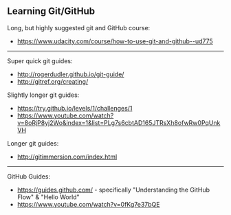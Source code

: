 ## Learning Git/GitHub

Long, but highly suggested git and GitHub course: 
 * https://www.udacity.com/course/how-to-use-git-and-github--ud775

-------------------------

Super quick git guides:
 * http://rogerdudler.github.io/git-guide/
 * http://gitref.org/creating/

Slightly longer git guides:
 * https://try.github.io/levels/1/challenges/1
 * https://www.youtube.com/watch?v=8oRjP8yj2Wo&index=1&list=PLg7s6cbtAD165JTRsXh8ofwRw0PqUnkVH

Longer git guides:
 * http://gitimmersion.com/index.html

-------------------------

GitHub Guides:
 * https://guides.github.com/ - specifically "Understanding the GitHub Flow" & "Hello World"
 * https://www.youtube.com/watch?v=0fKg7e37bQE
